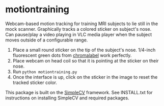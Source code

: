 # motiontraining
Webcam-based motion tracking for training MRI subjects to lie still in the mock scanner.
Graphically tracks a colored sticker on subject's nose.  
Can pause/play a video playing in VLC media player when the subject moves outside of a configurable range.

1. Place a small round sticker on the tip of the subject's nose. 1/4-inch fluorescent green dots from <a href="http://www.chromalabel.com/collections/color-coding-dot-stickers-on-rolls/products/1-4-color-code-dots?variant=450574829">chromalabel</a> work perfectly.
2. Place webcam on head coil so that it is pointing at the sticker on their nose.
3. Run <code>python motiontraining.py</code>
4. Once the interface is up, click on the sticker in the image to reset the tracked sticker color.

This package is built on the <a href="http://simplecv.org/">SimpleCV</a> framework.  See INSTALL.txt for instructions on installing SimpleCV and required packages.

